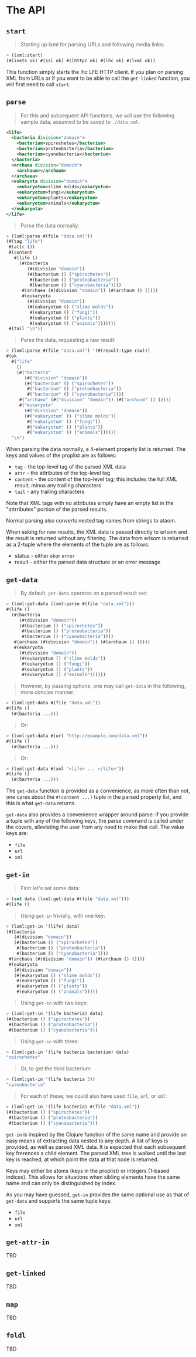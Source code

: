 # The API

## ``start``

> Starting up lxml for parsing URLs and following media links:

```cl
> (lxml:start)
(#(inets ok) #(ssl ok) #(lhttpc ok) #(lhc ok) #(lxml ok))
```

This function simply starts the lhc LFE HTTP client. If you plan on parsing XML
from URLs or if you want to be able to call the ``get-linked`` function, you
will first need to call ``start``.

## ``parse``

> For this and subsequent API functions, we will use the following
sample data, assumed to be saved to ``./data.xml``:

```xml
<life>
  <bacteria division="domain">
    <bacterium>spirochetes</bacterium>
    <bacterium>proteobacteria</bacterium>
    <bacterium>cyanobacteria</bacterium>
  </bacteria>
  <archaea division="domain">
    <archaum></archaum>
  </archaea>
  <eukaryota division="domain">
    <eukaryotum>slime molds</eukaryotum>
    <eukaryotum>fungi</eukaryotum>
    <eukaryotum>plants</eukaryotum>
    <eukaryotum>animals</eukaryotum>
  </eukaryota>
</life>
```

> Parse the data normally:

```cl
> (lxml:parse #(file "data.xml"))
(#(tag "life")
 #(attr ())
 #(content
   #(life ()
     (#(bacteria
        (#(division "domain"))
        (#(bacterium () ("spirochetes"))
         #(bacterium () ("proteobacteria"))
         #(bacterium () ("cyanobacteria"))))
      #(archaea (#(division "domain")) (#(archaum () ())))
      #(eukaryota
        (#(division "domain"))
        (#(eukaryotum () ("slime molds"))
         #(eukaryotum () ("fungi"))
         #(eukaryotum () ("plants"))
         #(eukaryotum () ("animals")))))))
 #(tail "\n"))
```

> Parse the data, requesting a raw result:

```cl
> (lxml:parse #(file "data.xml") '(#(result-type raw)))
#(ok
  #("life"
    ()
    (#("bacteria"
       (#("division" "domain"))
       (#("bacterium" () ("spirochetes"))
        #("bacterium" () ("proteobacteria"))
        #("bacterium" () ("cyanobacteria"))))
     #("archaea" (#("division" "domain")) (#("archaum" () ())))
     #("eukaryota"
       (#("division" "domain"))
       (#("eukaryotum" () ("slime molds"))
        #("eukaryotum" () ("fungi"))
        #("eukaryotum" () ("plants"))
        #("eukaryotum" () ("animals"))))))
  "\n")
```

When parsing the data normally, a 4-element property list is returned.
The keys and values of the proplist are as follows:

* ``tag`` - the top-level tag of the parsed XML data
* ``attr`` - the attributes of the top-level tag
* ``content`` - the content of the top-level tag; this includes the full
  XML result, minus any trailing characters
* ``tail`` - any trailing characters

Note that XML tags with no attributes simply have an empty list in the
"attrributes" portion of the parsed results.

Normal parsing also converts nested tag names from strings to ataom.

When asking for raw results, the XML data is passed directly to erlsom and the
result is returned without any filtering. The data from erlsom is returned as
a 2-tuple where the elements of the tuple are as follows:

* status - either ``ok``or ``error``
* result - either the parsed data structure or an error message

## ``get-data``

> By default, ``get-data`` operates on a parsed result set:

```cl
> (lxml:get-data (lxml:parse #(file "data.xml")))
#(life ()
  (#(bacteria
     (#(division "domain"))
     (#(bacterium () ("spirochetes"))
      #(bacterium () ("proteobacteria"))
      #(bacterium () ("cyanobacteria"))))
   #(archaea (#(division "domain")) (#(archaum () ())))
   #(eukaryota
     (#(division "domain"))
     (#(eukaryotum () ("slime molds"))
      #(eukaryotum () ("fungi"))
      #(eukaryotum () ("plants"))
      #(eukaryotum () ("animals"))))))
```

> However, by passing options, one may call ``get-data`` in the following,
more concise manner:

```cl
> (lxml:get-data #(file "data.xml"))
#(life ()
  (#(bacteria ...)))
```

> Or:

```cl
> (lxml:get-data #(url "http://example.com/data.xml"))
#(life ()
  (#(bacteria ...)))
```

> Or:

```cl
> (lxml:get-data #(xml "<life> ... </life>"))
#(life ()
  (#(bacteria ...)))
```

The ``get-data`` function is provided as a convenience, as more often than not,
one cares about the ``#(content ...)`` tuple in the parsed property list, and
this is what ``get-data`` returns.

``get-data`` also provides a convenience wrapper around parse: if you provide
a tuple with any of the following keys, the parse command is called under
the covers, alleviating the user from any need to make that call. The value
keys are:

* ``file``
* ``url``
* ``xml``

## ``get-in``

> First let's set some data:

```cl
> (set data (lxml:get-data #(file "data.xml")))
#(life ()
```

> Using ``get-in`` trivially, with one key:

```cl
> (lxml:get-in '(life) data)
(#(bacteria
   (#(division "domain"))
   (#(bacterium () ("spirochetes"))
    #(bacterium () ("proteobacteria"))
    #(bacterium () ("cyanobacteria"))))
 #(archaea (#(division "domain")) (#(archaum () ())))
 #(eukaryota
   (#(division "domain"))
   (#(eukaryotum () ("slime molds"))
    #(eukaryotum () ("fungi"))
    #(eukaryotum () ("plants"))
    #(eukaryotum () ("animals")))))
```

> Using ``get-in`` with two keys:

```cl
> (lxml:get-in '(life bacteria) data)
(#(bacterium () ("spirochetes"))
 #(bacterium () ("proteobacteria"))
 #(bacterium () ("cyanobacteria")))
```

> Using ``get-in`` with three:

```cl
> (lxml:get-in '(life bacteria bacterium) data)
"spirochetes"
```

> Or, to get the third bacterium:

```cl
> (lxml:get-in '(life bacteria 3))
"cyanobacteria"
```

> For each of these, we could also have used ``file``, ``url``, or ``xml``:

```cl
> (lxml:get-in '(life bacteria) #(file "data.xml"))
(#(bacterium () ("spirochetes"))
 #(bacterium () ("proteobacteria"))
 #(bacterium () ("cyanobacteria")))
```

``get-in`` is inspired by the Clojure function of the same name and provide
an easy means of extracting data nested to any depth. A list of keys is
provided, as well as parsed XML data. It is expected that each subsequent key
frerences a child element. The parsed XML tree is walked until the last
key is reached, at which point the data at that node is returned.

Keys may either be atoms (keys in the proplist) or integers (1-based indices).
This allows for situations when sibling elements have the same name and
can only be distinguished by index.

As you may have guessed, ``get-in`` provides the same optional use as that
of ``get-data`` and supports the same tuple keys:

* ``file``
* ``url``
* ``xml``

## ``get-attr-in``

TBD

## ``get-linked``

TBD

## ``map``

TBD

## ``foldl``

TBD
